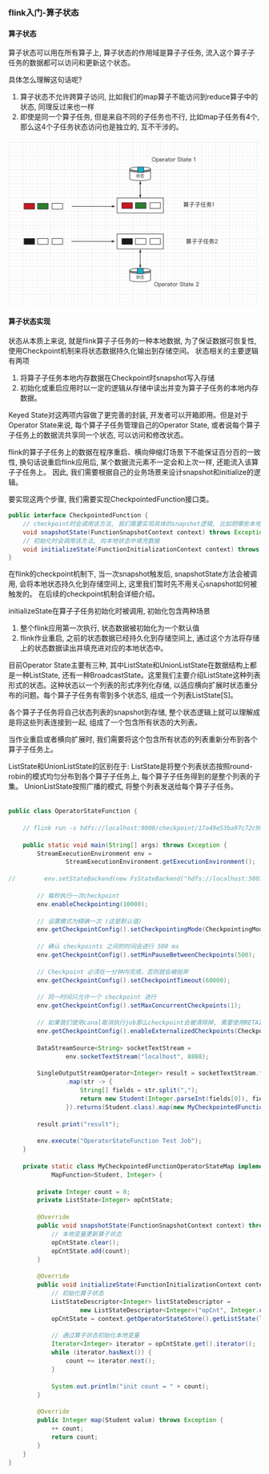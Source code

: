 ### flink入门-算子状态

#### 算子状态
算子状态可以用在所有算子上, 算子状态的作用域是算子子任务, 流入这个算子子任务的数据都可以访问和更新这个状态。

具体怎么理解这句话呢?
1. 算子状态不允许跨算子访问, 比如我们的map算子不能访问到reduce算子中的状态, 同理反过来也一样
2. 即使是同一个算子任务, 但是来自不同的子任务也不行, 比如map子任务有4个, 那么这4个子任务状态访问也是独立的, 互不干涉的。

![算子状态共享图解](https://github.com/basebase/document/blob/master/flink/image/flink%E7%8A%B6%E6%80%81/%E7%AE%97%E5%AD%90%E7%8A%B6%E6%80%81%E5%85%B1%E4%BA%AB%E5%9B%BE%E8%A7%A3.png?raw=true)


#### 算子状态实现
状态从本质上来说, 就是flink算子子任务的一种本地数据, 为了保证数据可恢复性, 使用Checkpoint机制来将状态数据持久化输出到存储空间。
状态相关的主要逻辑有两项
1. 将算子子任务本地内存数据在Checkpoint时snapshot写入存储
2. 初始化或重启应用时以一定的逻辑从存储中读出并变为算子子任务的本地内存数据。

Keyed State对这两项内容做了更完善的封装, 开发者可以开箱即用。但是对于Operator State来说, 每个算子子任务管理自己的Operator State,
或者说每个算子子任务上的数据流共享同一个状态, 可以访问和修改状态。

flink的算子子任务上的数据在程序重启、横向伸缩灯场景下不能保证百分百的一致性, 换句话说重启flink应用后, 某个数据流元素不一定会和上次一样, 还能流入该算子子任务上。
因此, 我们需要根据自己的业务场景来设计snapshot和initialize的逻辑。

要实现这两个步骤, 我们需要实现CheckpointedFunction接口类。

```java
public interface CheckpointedFunction {
    // checkpoint时会调用该方法, 我们需要实现具体的snapshot逻辑, 比如把哪些本地状态持久化
	void snapshotState(FunctionSnapshotContext context) throws Exception;
    // 初始化时会调用该方法, 向本地状态中填充数据
	void initializeState(FunctionInitializationContext context) throws Exception;
}
```

在flink的checkpoint机制下, 当一次snapshot触发后, snapshotState方法会被调用, 会将本地状态持久化到存储空间上, 这里我们暂时先不用关心snapshot如何被触发的。
在后续的checkpoint机制会详细介绍。

initializeState在算子子任务初始化时被调用, 初始化包含两种场景
1. 整个flink应用第一次执行, 状态数据被初始化为一个默认值
2. flink作业重启, 之前的状态数据已经持久化到存储空间上, 通过这个方法将存储上的状态数据读出并填充进对应的本地状态中。


目前Operator State主要有三种, 其中ListState和UnionListState在数据结构上都是一种ListState, 还有一种BroadcastState。这里我们主要介绍ListState这种列表形式的状态。这种状态以一个列表的形式序列化存储, 以适应横向扩展时状态重分布的问题。每个算子子任务有零到多个状态S, 组成一个列表ListState[S]。

各个算子子任务将自己状态列表的snapshot到存储, 整个状态逻辑上就可以理解成是将这些列表连接到一起, 组成了一个包含所有状态的大列表。

当作业重启或者横向扩展时, 我们需要将这个包含所有状态的列表重新分布到各个算子子任务上。

ListState和UnionListState的区别在于: ListState是将整个列表状态按照round-robin的模式均匀分布到各个算子子任务上, 每个算子子任务得到的是整个列表的子集。
UnionListState按照广播的模式, 将整个列表发送给每个算子子任务。

```java

public class OperatorStateFunction {

    // flink run -s hdfs://localhost:9000/checkpoint/17a49e53ba97c72c99eea5db061b4024/chk-7/_metadata -p 4 -c com.moyu.flink.examples.state.OperatorStateFunction ./flink-examples-1.0-SNAPSHOT.jar

    public static void main(String[] args) throws Exception {
        StreamExecutionEnvironment env =
                StreamExecutionEnvironment.getExecutionEnvironment();

//        env.setStateBackend(new FsStateBackend("hdfs://localhost:50070/checkpoint"));

        // 每秒执行一次checkpoint
        env.enableCheckpointing(10000);

        // 设置模式为精确一次 (这是默认值)
        env.getCheckpointConfig().setCheckpointingMode(CheckpointingMode.EXACTLY_ONCE);

        // 确认 checkpoints 之间的时间会进行 500 ms
        env.getCheckpointConfig().setMinPauseBetweenCheckpoints(500);

        // Checkpoint 必须在一分钟内完成，否则就会被抛弃
        env.getCheckpointConfig().setCheckpointTimeout(60000);

        // 同一时间只允许一个 checkpoint 进行
        env.getCheckpointConfig().setMaxConcurrentCheckpoints(1);

        // 如果我们使用canal取消执行job那么checkpoint会被清除掉, 需要使用RETAIN_ON_CANCELLATION策略, 如果是任务运行失败则无需配置任何策略都可以
        env.getCheckpointConfig().enableExternalizedCheckpoints(CheckpointConfig.ExternalizedCheckpointCleanup.RETAIN_ON_CANCELLATION);

        DataStreamSource<String> socketTextStream =
                env.socketTextStream("localhost", 8888);

        SingleOutputStreamOperator<Integer> result = socketTextStream.filter(str -> !str.equals("") && str.split(",").length == 3)
                .map(str -> {
                    String[] fields = str.split(",");
                    return new Student(Integer.parseInt(fields[0]), fields[1], Double.parseDouble(fields[2]));
                }).returns(Student.class).map(new MyCheckpointedFunctionOperatorStateMap());

        result.print("result");

        env.execute("OperatorStateFunction Test Job");
    }

    private static class MyCheckpointedFunctionOperatorStateMap implements CheckpointedFunction,
            MapFunction<Student, Integer> {

        private Integer count = 0;
        private ListState<Integer> opCntState;

        @Override
        public void snapshotState(FunctionSnapshotContext context) throws Exception {
            // 本地变量更新算子状态
            opCntState.clear();
            opCntState.add(count);
        }

        @Override
        public void initializeState(FunctionInitializationContext context) throws Exception {
            // 初始化算子状态
            ListStateDescriptor<Integer> listStateDescriptor =
                    new ListStateDescriptor<Integer>("opCnt", Integer.class);
            opCntState = context.getOperatorStateStore().getListState(listStateDescriptor);

            // 通过算子状态初始化本地变量
            Iterator<Integer> iterator = opCntState.get().iterator();
            while (iterator.hasNext()) {
                count += iterator.next();
            }

            System.out.println("init count = " + count);
        }

        @Override
        public Integer map(Student value) throws Exception {
            ++ count;
            return count;
        }
    }
}
```

